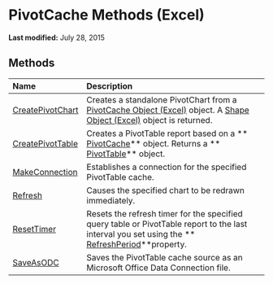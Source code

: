 
# PivotCache Methods (Excel)

 **Last modified:** July 28, 2015


## Methods



|**Name**|**Description**|
|:-----|:-----|
| [CreatePivotChart](5aeb9a16-2cf8-3525-12b0-0b6e3d3ddf1a.md)|Creates a standalone PivotChart from a  [PivotCache Object (Excel)](c3d84ef1-f9e6-b1bc-cbf0-3ba8dfe17439.md) object. A [Shape Object (Excel)](8f01fcd1-b7d9-5216-2de5-40fb6648a403.md) object is returned.|
| [CreatePivotTable](dca20930-5d58-8db7-bd81-3c90b7588011.md)|Creates a PivotTable report based on a  ** [PivotCache](c3d84ef1-f9e6-b1bc-cbf0-3ba8dfe17439.md)** object. Returns a ** [PivotTable](a9c1d4a0-78a9-f9a6-6daf-91cb63e45842.md)** object.|
| [MakeConnection](d0b29374-4d5a-7d9e-630a-500b505da1bd.md)|Establishes a connection for the specified PivotTable cache.|
| [Refresh](2833d199-342c-9e2e-d1f8-88c33a74bac6.md)|Causes the specified chart to be redrawn immediately.|
| [ResetTimer](846a6d82-a86f-ea3c-f0b7-0481bda02470.md)|Resets the refresh timer for the specified query table or PivotTable report to the last interval you set using the  ** [RefreshPeriod](6357769c-e73e-2388-962a-f3bb790c423e.md)**property.|
| [SaveAsODC](d7b553a5-70b1-41e7-9e35-088c23357570.md)|Saves the PivotTable cache source as an Microsoft Office Data Connection file.|
